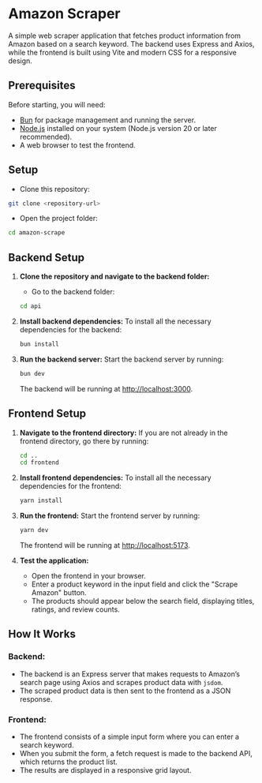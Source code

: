 # Amazon Scraper

A simple web scraper application that fetches product information from Amazon based on a search keyword. The backend uses Express and Axios, while the frontend is built using Vite and modern CSS for a responsive design.

## Prerequisites

Before starting, you will need:

- [Bun](https://bun.sh) for package management and running the server.
- [Node.js](https://nodejs.org) installed on your system (Node.js version 20 or later recommended).
- A web browser to test the frontend.

## Setup

- Clone this repository:
```bash
git clone <repository-url>
```

- Open the project folder:
```bash
cd amazon-scrape
```

## Backend Setup

1. **Clone the repository and navigate to the backend folder:**

   - Go to the backend folder:
   ```bash
   cd api
   ```

2. **Install backend dependencies:**
   To install all the necessary dependencies for the backend:
   ```bash
   bun install
   ```

3. **Run the backend server:**
   Start the backend server by running:
   ```bash
   bun dev
   ```
   The backend will be running at [http://localhost:3000](http://localhost:3000).

## Frontend Setup

1. **Navigate to the frontend directory:**
   If you are not already in the frontend directory, go there by running:
   ```bash
   cd ..
   cd frontend
   ```

2. **Install frontend dependencies:**
   To install all the necessary dependencies for the frontend:
   ```bash
   yarn install
   ```

3. **Run the frontend:**
   Start the frontend server by running:
   ```bash
   yarn dev
   ```
   The frontend will be running at [http://localhost:5173](http://localhost:5173).

4. **Test the application:**
   - Open the frontend in your browser.
   - Enter a product keyword in the input field and click the "Scrape Amazon" button.
   - The products should appear below the search field, displaying titles, ratings, and review counts.

## How It Works

### Backend:
- The backend is an Express server that makes requests to Amazon’s search page using Axios and scrapes product data with `jsdom`.
- The scraped product data is then sent to the frontend as a JSON response.

### Frontend:
- The frontend consists of a simple input form where you can enter a search keyword.
- When you submit the form, a fetch request is made to the backend API, which returns the product list.
- The results are displayed in a responsive grid layout.